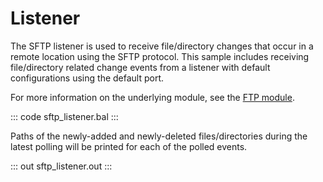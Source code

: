 # Listener

The SFTP listener is used to receive file/directory changes that occur in a remote location using the SFTP protocol. This sample includes receiving file/directory related change events from a listener with default configurations using the default port.

For more information on the underlying module,  see the [FTP module](https://lib.ballerina.io/ballerina/ftp/latest/).

::: code sftp_listener.bal :::

Paths of the newly-added and newly-deleted files/directories during the latest polling will be printed for each of the polled events.

::: out sftp_listener.out :::
